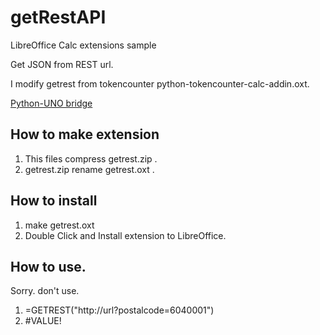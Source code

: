 # getRestAPI

LibreOffice Calc extensions sample 

Get JSON from REST url.

I modify getrest from tokencounter python-tokencounter-calc-addin.oxt.

[Python-UNO bridge](http://www.openoffice.org/udk/python/python-bridge.html#examples)

## How to make extension

1. This files compress getrest.zip .
2. getrest.zip rename getrest.oxt .

## How to install
1. make getrest.oxt
2. Double Click and Install extension to LibreOffice.

## How to use.

Sorry. don't use.

1. =GETREST("http://url?postalcode=6040001")
2. #VALUE!


